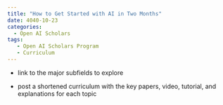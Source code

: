 ```yaml
---
title: "How to Get Started with AI in Two Months"
date: 4040-10-23
categories:
  - Open AI Scholars
tags:
   - Open AI Scholars Program
   - Curriculum
---
```


- link to the major subfields to explore

- post a shortened curriculum with the key papers, video, tutorial, and explanations for each topic
